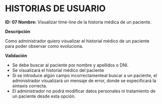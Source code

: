 # HISTORIAS DE USUARIO

**ID: 07** **Nombre:** Visualizar time-line de la historia médica de un paciente.

**Descripción**

Como administrador quiero visualizar el historial médico de un paciente para poder observar como evoluciona.

**Validación**

* Se debe buscar al paciente por nombre y apellidos o DNI.
* Se visualizará el historial médico del paciente
* Si se introduce algún campo incorrectamenteal buscar a un paciente, el administrador visualizará un mensaje de error, donde se especificará la sintaxis correcta.
* El administrador no podrá modificar datos personales ni tratamiento de un paciente desde esta opción.